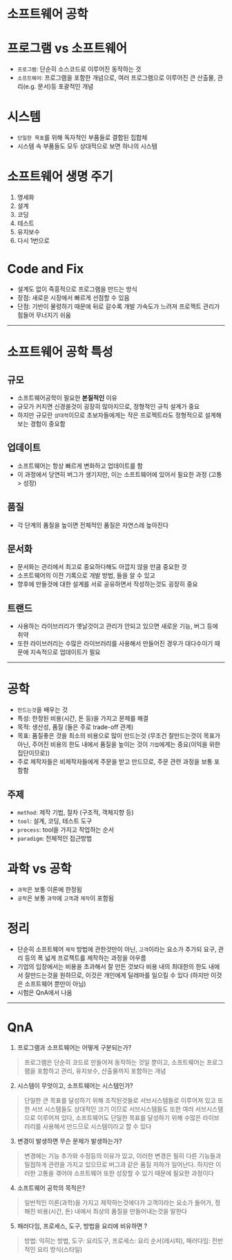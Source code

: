 # 소프트웨어 공학

# 프로그램 vs 소프트웨어
- `프로그램`: 단순히 소스코드로 이루어진 동작하는 것
- `소프트웨어`: 프로그램을 포함한 개념으로, 여러 프로그램으로 이루어진 큰 산출물, 관리(e.g. 문서)등 포괄적인 개념

# 시스템
- `단일한 목표`를 위해 독자적인 부품들로 결합된 집합체
- 시스템 속 부품들도 모두 상대적으로 보면 하나의 시스템

# 소프트웨어 생명 주기
1. 명세화
2. 설계
3. 코딩
4. 테스트
5. 유지보수
6. 다시 1번으로

# Code and Fix
- 설계도 없이 즉흥적으로 프로그램을 만드는 방식
- 장점: 새로운 시장에서 빠르게 선점할 수 있음
- 단점: 기반이 물렁하기 때문에 뒤로 갈수록 개발 가속도가 느려져 프로젝트 관리가 힘들어 무너지기 쉬움

---

# 소프트웨어 공학 특성
## 규모
- 소프트웨어공학이 필요한 **본질적인** 이유
- 규모가 커지면 신경쓸것이 굉장히 많아지므로, 정형적인 규칙 설계가 중요
- 하지만 규모란 `상대적`이므로 초보자들에게는 작은 프로젝트라도 정형적으로 설계해보는 경험이 중요함

## 업데이트
- 소프트웨어는 항상 빠르게 변화하고 업데이트를 함
- 이 과정에서 당연히 버그가 생기지만, 이는 소프트웨어에 있어서 필요한 과정 (고통 > 성장)

## 품질
- 각 단계의 품질을 높이면 전체적인 품질은 자연스레 높아진다

## 문서화
- 문서화는 관리에서 최고로 중요하다해도 아깝지 않을 만큼 중요한 것
- 소프트웨어의 이전 기록으로 개발 방법, 들을 알 수 있고
- 향후에 만들것에 대한 설계를 서로 공유하면서 작성하는것도 굉장히 중요

## 트랜드
- 사용하는 라이브러리가 옛날것이고 관리가 안되고 있으면 새로운 기능, 버그 등에 취약
- 또한 라이브러리는 수많은 라이브러리를 사용해서 만들어진 경우가 대다수이기 때문에 지속적으로 업데이트가 필요

---

# 공학
- `만드는것`을 배우는 것
- 특성: 한정된 비용(시간, 돈 등)을 가지고 문제를 해결
- 목적: 생산성, 품질 (둘은 주로 trade-off 관계)
- 목표: 품질좋은 것을 최소의 비용으로 많이 만드는것 (무조건 잘만드는것이 목표가 아닌, 주어진 비용의 한도 내에서 품질을 높이는 것이 `기업`에게는 중요(이익을 위한 집단이므로))
- 주로 제작자들은 비제작자들에게 주문을 받고 만드므로, 주문 관련 과정을 보통 포함함
## 주제
- `method`: 제작 기법, 절차 (구조적, 객체지향 등)
- `tool`: 설계, 코딩, 테스트 도구 
- `process`: tool을 가지고 작업하는 순서
- `paradigm`: 전체적인 접근방법

# 과학 vs 공학
- `과학`은 보통 이론에 한정됨
- `공학`은 보통 `과학`에 `고객`과 `제작`이 포함됨

# 정리
- 단순히 소프트웨어 `제작` 방법에 관한것만이 아닌, `고객`이라는 요소가 추가되 요구, 관리 등의 폭 넓게 프로젝트를 제작하는 과정을 아우름
- 기업의 입장에서는 비용을 초과해서 잘 만든 것보다 비용 내의 최대한의 한도 내에서 잘만드는것을 원하므로, 이것은 개인에게 딜레마를 일으킬 수 있다 (하지만 이것은 소프트웨어 뿐만이 아님)
- 시험은 QnA에서 나옴

---

# QnA
1. 프로그램과 소프트웨어는 어떻게 구분되는가?
> 프로그램은 단순히 코드로 만들어져 동작하는 것일 뿐이고, 소프트웨어는 프로그램을 포함하고 관리, 유지보수, 산출물까지 포함하는 개념
2. 시스템이 무엇이고, 소프트웨어는 시스템인가?
> 단일한 큰 목표를 달성하기 위해 조직된것들로 서브시스템들로 이루어져 있고 또한 서브 시스템들도 상대적인 크기 이므로 서브시스템들도 또한 여러 서브시스템으로 이루어져 있다, 소프트웨어도 단일한 목표를 달성하기 위해 수많은 라이브러리를 사용해서 만드므로 시스템이라고 할 수 있다
3. 변경이 발생하면 무슨 문제가 발생하는가?
> 변경에는 기능 추가와 수정등의 이유가 있고, 이러한 변경은 필히 다른 기능들과 밀접하게 관련을 가지고 있으므로 버그과 같은 품질 저하가 일어난다. 하지만 이러한 고통을 겪어야 소프트웨어 또한 성장할 수 있기 때문에 필요한 과정이다
4. 소프트웨어 공학의 목적은?
> 일반적인 이론(과학)을 가지고 제작하는것에다가 고객이라는 요소가 들어가, 정해진 비용(시간, 돈) 내에서 최상의 품질을 만들어내는것을 말한다
5. 패러다임, 프로세스, 도구, 방법을 요리에 비유하면 ?
> 방법: 익히는 방법, 도구: 요리도구, 프로세스: 요리 순서(레시피), 패러다임: 전반적인 요리 방식(스타일)


